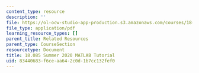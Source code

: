 ```yaml
---
content_type: resource
description: ''
file: https://ol-ocw-studio-app-production.s3.amazonaws.com/courses/18-085-computational-science-and-engineering-i-summer-2020/83440683f6ceaa642c0d1b7cc132fef0_MIT18_085Summer20_Tutorial.pdf
file_type: application/pdf
learning_resource_types: []
parent_title: Related Resources
parent_type: CourseSection
resourcetype: Document
title: 18.085 Summer 2020 MATLAB Tutorial
uid: 83440683-f6ce-aa64-2c0d-1b7cc132fef0
---
```

